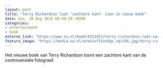 ```yaml
---
layout: post
title: "Terry Richardson laat 'zachtere kant' zien in nieuw boek"
date: Sun, 28 Aug 2016 08:49:19 +0200
categories: 
- entertainment 
- boek 
externe_link: "https://www.nu.nl/boek/4313357/terry-richardson-laat-zachtere-kant-zien-in-nieuw-boek.html"
feature_image: "https://media.nu.nl/m/m1nxf33ar6qv_sqr256.jpg/terry-richardson-laat-zachtere-kant-zien-in-nieuw-boek.jpg"
---
```


Het nieuwe boek van Terry Richardson toont een zachtere kant van de controversiële fotograaf.<br />
&nbsp;
